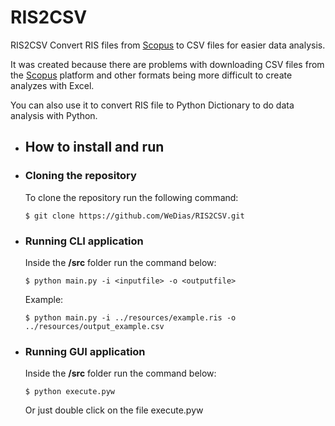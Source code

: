 # RIS2CSV

RIS2CSV Convert RIS files from [Scopus](https://www.scopus.com/) to CSV files for easier data analysis.  

It was created because there are problems with downloading CSV files from
the [Scopus](https://www.scopus.com/) platform and other formats being more difficult to create analyzes with Excel.  

You can also use it to convert RIS file to Python Dictionary to do data analysis with Python.

- ## How to install and run

- ### Cloning the repository
  To clone the repository run the following command:
  ```
  $ git clone https://github.com/WeDias/RIS2CSV.git
  ```

- ### Running CLI application
    Inside the **/src** folder run the command below:
    ```
    $ python main.py -i <inputfile> -o <outputfile>
    ```
    Example:
    ```
    $ python main.py -i ../resources/example.ris -o ../resources/output_example.csv
    ```

- ### Running GUI application
    Inside the **/src** folder run the command below:
    ```
    $ python execute.pyw
    ```
    Or just double click on the file execute.pyw
